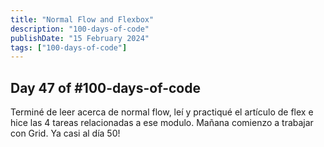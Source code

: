 ```yaml
---
title: "Normal Flow and Flexbox"
description: "100-days-of-code"
publishDate: "15 February 2024"
tags: ["100-days-of-code"]
---
```


## Day 47 of #100-days-of-code

Terminé de leer acerca de normal flow, leí y practiqué el artículo de flex e hice las 4 tareas relacionadas a ese modulo. Mañana comienzo a trabajar con Grid. Ya casi al día 50!
